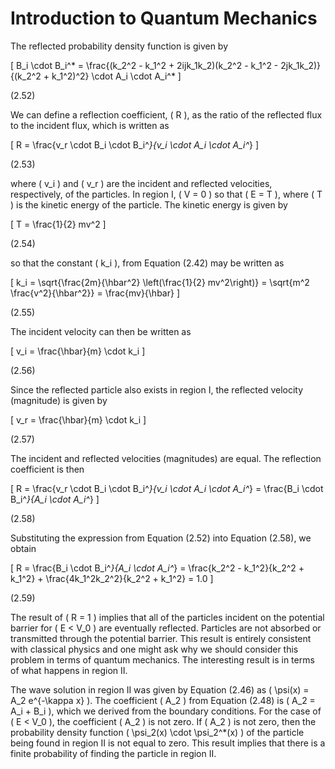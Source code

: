 # Introduction to Quantum Mechanics

The reflected probability density function is given by

\[
B_i \cdot B_i^* = \frac{(k_2^2 - k_1^2 + 2ijk_1k_2)(k_2^2 - k_1^2 - 2jk_1k_2)}{(k_2^2 + k_1^2)^2} \cdot A_i \cdot A_i^*
\]

(2.52)

We can define a reflection coefficient, \( R \), as the ratio of the reflected flux to the incident flux, which is written as

\[
R = \frac{v_r \cdot B_i \cdot B_i^*}{v_i \cdot A_i \cdot A_i^*}
\]

(2.53)

where \( v_i \) and \( v_r \) are the incident and reflected velocities, respectively, of the particles. In region I, \( V = 0 \) so that \( E = T \), where \( T \) is the kinetic energy of the particle. The kinetic energy is given by

\[
T = \frac{1}{2} mv^2
\]

(2.54)

so that the constant \( k_i \), from Equation (2.42) may be written as

\[
k_i = \sqrt{\frac{2m}{\hbar^2} \left(\frac{1}{2} mv^2\right)} = \sqrt{m^2 \frac{v^2}{\hbar^2}} = \frac{mv}{\hbar}
\]

(2.55)

The incident velocity can then be written as

\[
v_i = \frac{\hbar}{m} \cdot k_i
\]

(2.56)

Since the reflected particle also exists in region I, the reflected velocity (magnitude) is given by

\[
v_r = \frac{\hbar}{m} \cdot k_i
\]

(2.57)

The incident and reflected velocities (magnitudes) are equal. The reflection coefficient is then

\[
R = \frac{v_r \cdot B_i \cdot B_i^*}{v_i \cdot A_i \cdot A_i^*} = \frac{B_i \cdot B_i^*}{A_i \cdot A_i^*}
\]

(2.58)

Substituting the expression from Equation (2.52) into Equation (2.58), we obtain

\[
R = \frac{B_i \cdot B_i^*}{A_i \cdot A_i^*} = \frac{k_2^2 - k_1^2}{k_2^2 + k_1^2} + \frac{4k_1^2k_2^2}{k_2^2 + k_1^2} = 1.0
\]

(2.59)

The result of \( R = 1 \) implies that all of the particles incident on the potential barrier for \( E < V_0 \) are eventually reflected. Particles are not absorbed or transmitted through the potential barrier. This result is entirely consistent with classical physics and one might ask why we should consider this problem in terms of quantum mechanics. The interesting result is in terms of what happens in region II.

The wave solution in region II was given by Equation (2.46) as \( \psi(x) = A_2 e^{-\kappa x} \). The coefficient \( A_2 \) from Equation (2.48) is \( A_2 = A_i + B_i \), which we derived from the boundary conditions. For the case of \( E < V_0 \), the coefficient \( A_2 \) is not zero. If \( A_2 \) is not zero, then the probability density function \( \psi_2(x) \cdot \psi_2^*(x) \) of the particle being found in region II is not equal to zero. This result implies that there is a finite probability of finding the particle in region II.